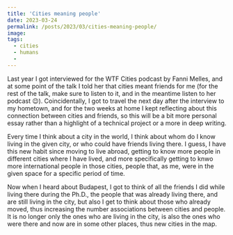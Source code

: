 ```yaml
---
title: 'Cities meaning people'
date: 2023-03-24
permalink: /posts/2023/03/cities-meaning-people/
image:
tags: 
  - cities
  - humans 
  -
---
```


Last year I got interviewed for the WTF Cities podcast by Fanni Melles, and at some point of the talk I told her that cities meant friends for me (for the rest of the talk, make sure to listen to it, and in the meantime listen to her podcast 😉). Coincidentally, I got to travel the next day after the interview to my hometown, and for the two weeks at home I kept reflecting about this connection between cities and friends, so this will be a bit more personal essay rather than a highlight of a technical project or a more in deep writing.

Every time I think about a city in the world, I think about whom do I know living in the given city, or who could have friends living there. I guess, I have this new habit since moving to live abroad, getting to know more people in different cities where I have lived, and more specifically getting to knwo more international people in those cities, people that, as me, were in the given space for a specific period of time.

Now when I heard about Budapest, I got to think of all the friends I did while living there during the Ph.D., the people that was already living there, and are still living in the city, but also I get to think about those who already moved, thus increasing the number associations between cities and people. It is no longer only the ones who are living in the city, is also the ones who were there and now are in some other places, thus new cities in the map.


 
